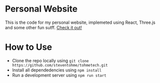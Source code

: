 # Personal Website
This is the code for my personal website, implemeted using React, Three.js and some other fun sutff. [Check it out!](www.steventohme.ca)

# How to Use
 - Clone the repo locally using `git clone https://github.com/steventohme/tohmetech.git`
 - Install all dependedencies using `npm install`
 - Run a development server using `npm run start`
